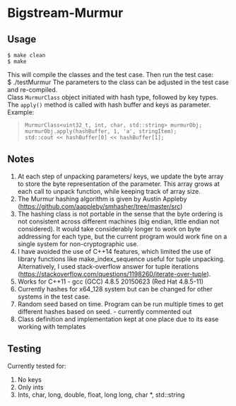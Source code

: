 # Bigstream-Murmur #

## Usage ##
	$ make clean
	$ make
This will compile the classes and the test case. Then run the test case:  
	$ ./testMurmur
The parameters to the class can be adjusted in the test case and re-compiled.  
Class `MurmurClass` object initiated with hash type, followed by key types.  
The `apply()` method is called with hash buffer and keys as parameter.  
Example:  
> `MurmurClass<uint32_t, int, char, std::string> murmurObj;`  
> `murmurObj.apply(hashBuffer, 1, 'a', stringItem);`  
> `std::cout << hashBuffer[0] << hashBuffer[1];`  
 
## Notes ##
1. At each step of unpacking parameters/ keys, we update the byte array to store the byte representation of the parameter. This array grows at each call to unpack function, while keeping track of array size.
2. The Murmur hashing algorithm is given by Austin Appleby (https://github.com/aappleby/smhasher/tree/master/src)
3. The hashing class is not portable in the sense that the byte ordering is not consistent across different machines (big endian, little endian not considered). It would take considerably longer to work on byte addressing for each type, but the current program would work fine on a single system for non-cryptographic use.
4. I have avoided the use of C++14 features, which limited the use of library functions like make_index_sequence useful for tuple unpacking. Alternatively, I used stack-overflow answer for tuple iterations (https://stackoverflow.com/questions/1198260/iterate-over-tuple).
5. Works for C++11 - gcc (GCC) 4.8.5 20150623 (Red Hat 4.8.5-11)
6. Currently hashes for x64_128 system but can be changed for other systems in the test case.
7. Random seed based on time. Program can be run multiple times to get different hashes based on seed. - currently commented out
8. Class definition and implementation kept at one place due to its ease working with templates

## Testing ##
Currently tested for:
1. No keys
2. Only ints
3. Ints, char, long, double, float, long long, char *, std::string

